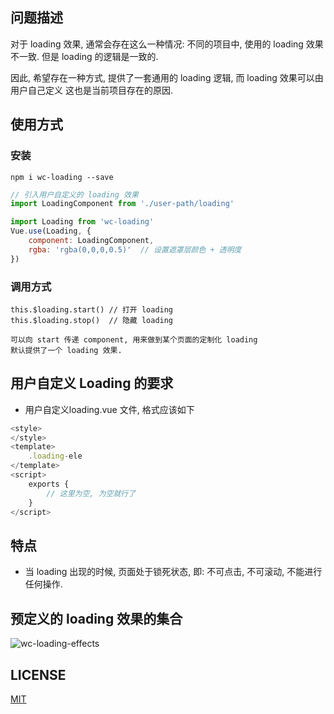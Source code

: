 ## 问题描述
对于 loading 效果, 通常会存在这么一种情况:
不同的项目中, 使用的 loading 效果不一致. 但是 loading 的逻辑是一致的.

因此, 希望存在一种方式, 提供了一套通用的 loading 逻辑, 而 loading 效果可以由用户自己定义
这也是当前项目存在的原因.

## 使用方式
### 安装
```shell
npm i wc-loading --save
```
```javascript
// 引入用户自定义的 loading 效果
import LoadingComponent from './user-path/loading'

import Loading from 'wc-loading'
Vue.use(Loading, {
	component: LoadingComponent,
	rgba: 'rgba(0,0,0,0.5)'  // 设置遮罩层颜色 + 透明度
})
```
### 调用方式
```javasript
this.$loading.start() // 打开 loading
this.$loading.stop()  // 隐藏 loading

可以向 start 传递 component, 用来做到某个页面的定制化 loading
默认提供了一个 loading 效果.
```


## 用户自定义 Loading 的要求
* 用户自定义loading.vue 文件, 格式应该如下
```javascript
<style>
</style>
<template>
	.loading-ele
</template>
<script>
	exports {
		// 这里为空, 为空就行了
	}
</script>
```

## 特点
* 当 loading 出现的时候, 页面处于锁死状态, 即: 不可点击, 不可滚动, 不能进行任何操作.

## 预定义的 loading 效果的集合
![wc-loading-effects](https://opensource.org/licenses/MIT)

## LICENSE
[MIT](https://opensource.org/licenses/MIT)